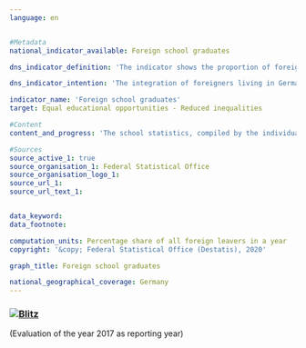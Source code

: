 ```yaml
---                   
language: en                   


#Metadata                   
national_indicator_available: Foreign school graduates                   

dns_indicator_definition: 'The indicator shows the proportion of foreign school graduates as a percentage of all foreign school leavers within a school year. In this case, the term “graduates” refers to people who leave general education schools with at least a secondary general school certificate.<sub> Text from the Indicator Report 2018</sub>'                   

dns_indicator_intention: 'The integration of foreigners living in Germany is an important prerequisite for cohesion within our society. A basic prerequisite for successful integration is the acquisition of sufficient qualifications at school to open up further educational and employment opportunities later on. The goal of the Federal Government is therefore to increase the share of foreign school graduates who obtain at least a secondary general school certificate and to bring this share into line with the corresponding rate for German school graduates by 2030.<sub> Text from the Indicator Report 2018</sub>'                   

indicator_name: 'Foreign school graduates'                   
target: Equal educational opportunities - Reduced inequalities                   

#Content                    
content_and_progress: 'The school statistics, compiled by the individual Länder, form the data basis for this indicator. These statistics are generally derived from a complete count with an obligation to provide information. The Federal Statistical Office combines them to create a federal result based on the catalogue of definitions compiled by the Standing Conference of the Ministers of Education and Cultural Affairs.<br><br>The aggregation of the Länder results into the federal result is influenced by the different education policies of the Länder, for example, with regard to admission rules, in setting up courses of education in the area of vocational schools, etc. This can only be partially offset by formal regulations for the respective allocations.<br><br>Graduates are pupils who have left the respective type of school with a school certificate. Included are pupils who have changed to another type of general education school in order to obtain an additional certificate. Furthermore, foreigners are defined as all persons who are not German within the meaning of Article 116 (1) of the Basic Law, i.e. who do not hold the German citizenship. This also includes persons who are stateless and persons with undetermined citizenship. Germans who also hold another citizenship are not included in the foreign population.<br><br>In 2017, the share of foreign school graduates who obtained at least a secondary general school certificate measured against all foreign school leavers was 81.9&nbsp;%. Consequently, the share has increased by 3.9 percentage points compared with the previous year. Regarding the gender-specific shares, the share of foreign female graduates in all foreign female leavers was 86.4&nbsp;%, whereas the share of male graduates in all foreign male leavers was lower at 78.1&nbsp;%.<br><br>The share of German school graduates who obtained at least a secondary general school certificate, measured against all German school leavers, was most recently 94.8&nbsp;% and therefore stable. The gap between the share of foreign school graduates and German school graduates slightly increased from 12.0 percentage points in 1996 to 12.9 percentage points in 2017. After the values tended to converge up to 2013, they have been diverging since then.<br><br>Considering the certificates obtained shows that almost 28.4&nbsp;% of foreign school graduates from general education schools achieved a secondary general school certificate in 2017, 36.1&nbsp;% completed their schooling with a mid-level certificate, and 17.4&nbsp;% earned a higher education entrance qualification for general or applied sciences universities. The corresponding figures among German school graduates were 15.0&nbsp;%, 43.6&nbsp;% and 36.3&nbsp;%. Young foreign people are thus substantially under-represented in comparison to Germans, especially when it comes to the higher-level school leaving certificates.<br><br>The indicator 4.1.a “Early school leavers” also offers additional information on the topic of school graduates.<sub> Text from the Indicator Report 2018</sub>'                   

#Sources
source_active_1: true                           
source_organisation_1: Federal Statistical Office                           
source_organisation_logo_1:                            
source_url_1:                            
source_url_text_1:                            


data_keyword:                    
data_footnote:                    

computation_units: Percentage share of all foreign leavers in a year                   
copyright: '&copy; Federal Statistical Office (Destatis), 2020'                   

graph_title: Foreign school graduates                   

national_geographical_coverage: Germany                   
---
```

<div>                               
  <div class="my-header">                               
    <h3><a href="https://nachhaltige-entwicklung-deutschland.github.io/open-sdg-site-starter/status/"><img src="https://g205sdgs.github.io/sdg-indicators/public/Wettersymbole/Blitz.png" alt="Blitz" />                               
       </a>                               
    </h3>                               
  </div>
  <div class="my-header-note">
    <span>(Evaluation of the year 2017 as reporting year)</span>
  </div>                               
</div>